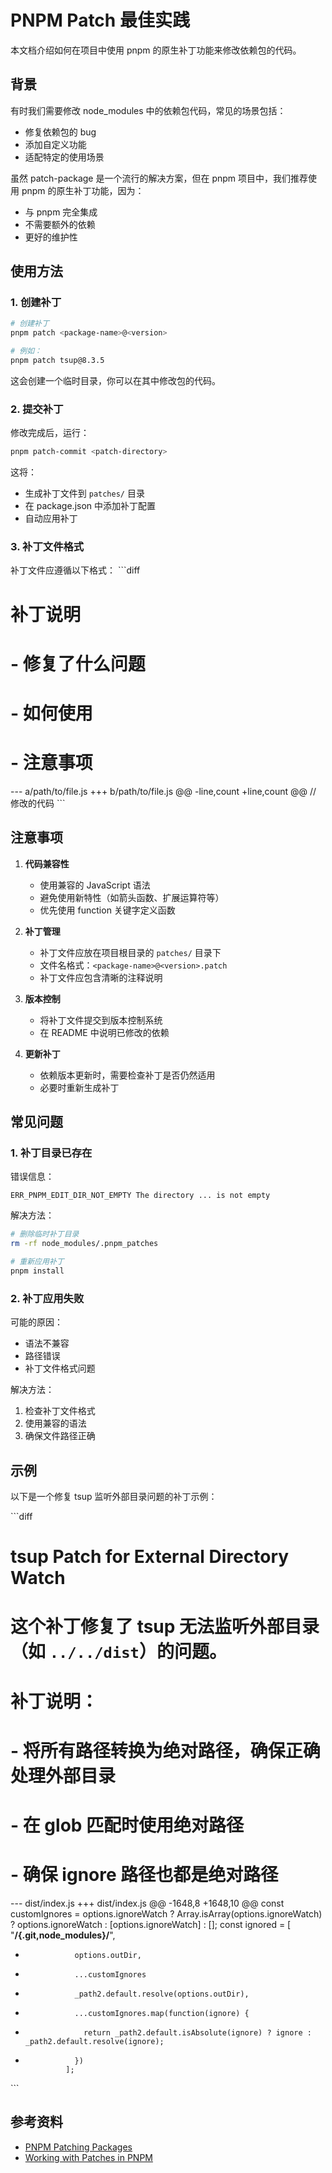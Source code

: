# PNPM Patch 最佳实践

本文档介绍如何在项目中使用 pnpm 的原生补丁功能来修改依赖包的代码。

## 背景

有时我们需要修改 node_modules 中的依赖包代码，常见的场景包括：
- 修复依赖包的 bug
- 添加自定义功能
- 适配特定的使用场景

虽然 patch-package 是一个流行的解决方案，但在 pnpm 项目中，我们推荐使用 pnpm 的原生补丁功能，因为：
- 与 pnpm 完全集成
- 不需要额外的依赖
- 更好的维护性

## 使用方法

### 1. 创建补丁

```bash
# 创建补丁
pnpm patch <package-name>@<version>

# 例如：
pnpm patch tsup@8.3.5
```

这会创建一个临时目录，你可以在其中修改包的代码。

### 2. 提交补丁

修改完成后，运行：
```bash
pnpm patch-commit <patch-directory>
```

这将：
- 生成补丁文件到 `patches/` 目录
- 在 package.json 中添加补丁配置
- 自动应用补丁

### 3. 补丁文件格式

补丁文件应遵循以下格式：
\`\`\`diff
# 补丁说明
# - 修复了什么问题
# - 如何使用
# - 注意事项

--- a/path/to/file.js
+++ b/path/to/file.js
@@ -line,count +line,count @@
 // 修改的代码
\`\`\`

## 注意事项

1. **代码兼容性**
   - 使用兼容的 JavaScript 语法
   - 避免使用新特性（如箭头函数、扩展运算符等）
   - 优先使用 function 关键字定义函数

2. **补丁管理**
   - 补丁文件应放在项目根目录的 `patches/` 目录下
   - 文件名格式：`<package-name>@<version>.patch`
   - 补丁文件应包含清晰的注释说明

3. **版本控制**
   - 将补丁文件提交到版本控制系统
   - 在 README 中说明已修改的依赖

4. **更新补丁**
   - 依赖版本更新时，需要检查补丁是否仍然适用
   - 必要时重新生成补丁

## 常见问题

### 1. 补丁目录已存在

错误信息：
```
ERR_PNPM_EDIT_DIR_NOT_EMPTY The directory ... is not empty
```

解决方法：
```bash
# 删除临时补丁目录
rm -rf node_modules/.pnpm_patches

# 重新应用补丁
pnpm install
```

### 2. 补丁应用失败

可能的原因：
- 语法不兼容
- 路径错误
- 补丁文件格式问题

解决方法：
1. 检查补丁文件格式
2. 使用兼容的语法
3. 确保文件路径正确

## 示例

以下是一个修复 tsup 监听外部目录问题的补丁示例：

\`\`\`diff
# tsup Patch for External Directory Watch
#
# 这个补丁修复了 tsup 无法监听外部目录（如 `../../dist`）的问题。
#
# 补丁说明：
# - 将所有路径转换为绝对路径，确保正确处理外部目录
# - 在 glob 匹配时使用绝对路径
# - 确保 ignore 路径也都是绝对路径

--- dist/index.js
+++ dist/index.js
@@ -1648,8 +1648,10 @@
               const customIgnores = options.ignoreWatch ? Array.isArray(options.ignoreWatch) ? options.ignoreWatch : [options.ignoreWatch] : [];
               const ignored = [
                 "**/{.git,node_modules}/**",
-                options.outDir,
-                ...customIgnores
+                _path2.default.resolve(options.outDir),
+                ...customIgnores.map(function(ignore) {
+                  return _path2.default.isAbsolute(ignore) ? ignore : _path2.default.resolve(ignore);
+                })
               ];
\`\`\`

## 参考资料

- [PNPM Patching Packages](https://pnpm.io/cli/patch)
- [Working with Patches in PNPM](https://pnpm.io/cli/patch-commit)
